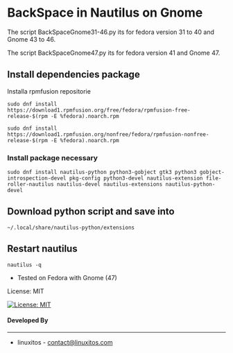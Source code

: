 # BackSpace in Nautilus on Gnome

The script BackSpaceGnome31-46.py its for fedora version 31 to 40 and Gnome 43 to 46.

The script BackSpaceGnome47.py its for fedora version 41 and Gnome 47.

## Install dependencies package

Installa rpmfusion repositorie

```
sudo dnf install https://download1.rpmfusion.org/free/fedora/rpmfusion-free-release-$(rpm -E %fedora).noarch.rpm
```
```
sudo dnf install https://download1.rpmfusion.org/nonfree/fedora/rpmfusion-nonfree-release-$(rpm -E %fedora).noarch.rpm
```

### Install package necessary

```
sudo dnf install nautilus-python python3-gobject gtk3 python3 gobject-introspection-devel pkg-config python3-devel nautilus-extension file-roller-nautilus nautilus-devel nautilus-extensions nautilus-python-devel
```

## Download python script and save into 

```
~/.local/share/nautilus-python/extensions
```
## Restart nautilus

```
nautilus -q
```

- Tested on Fedora with Gnome (47)

License: MIT

[![License: MIT](https://img.shields.io/badge/License-MIT-yellow.svg)](https://opensource.org/licenses/MIT)

#### Developed By
----------------
 * linuxitos - <contact@linuxitos.com>